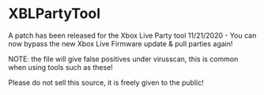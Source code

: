 # XBLPartyTool

A patch has been released for the Xbox Live Party tool 11/21/2020 -
You can now bypass the new Xbox Live Firmware update & pull parties again!

NOTE: the file will give false positives under virusscan, this is common when using tools such as these!

Please do not sell this source, it is freely given to the public!
